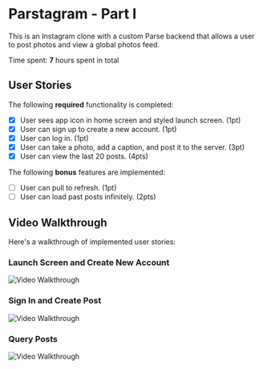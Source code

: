 # Parstagram - Part I

This is an Instagram clone with a custom Parse backend that allows a user to post photos and view a global photos feed.

Time spent: **7** hours spent in total

## User Stories

The following **required** functionality is completed:

- [x] User sees app icon in home screen and styled launch screen. (1pt)
- [x] User can sign up to create a new account. (1pt)
- [x] User can log in. (1pt)
- [x] User can take a photo, add a caption, and post it to the server. (3pt)
- [x] User can view the last 20 posts. (4pts)

The following **bonus** features are implemented:

- [ ] User can pull to refresh. (1pt)
- [ ] User can load past posts infinitely. (2pts)

## Video Walkthrough

Here's a walkthrough of implemented user stories:

### Launch Screen and Create New Account
<img src='https://i.imgur.com/rMOisuI.gif' title='Video Walkthrough' width='' alt='Video Walkthrough' />

### Sign In and Create Post
<img src='https://i.imgur.com/XSG1tmd.gif' title='Video Walkthrough' width='' alt='Video Walkthrough' />

### Query Posts
<img src='https://i.imgur.com/imr65s0.gif' title='Video Walkthrough' width='' alt='Video Walkthrough' />
